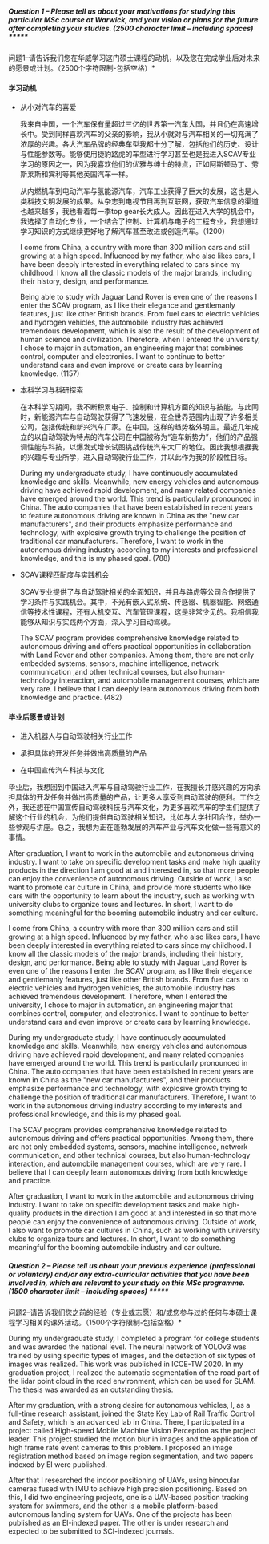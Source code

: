 ##### **Question 1 – Please tell us about your motivations for studying this particular MSc course at Warwick, and your vision or plans for the future after completing your studies.** **(2500 character limit – including spaces)** *****

问题1–请告诉我们您在华威学习这门硕士课程的动机，以及您在完成学业后对未来的愿景或计划。（2500个字符限制-包括空格）*

#### 学习动机

- 从小对汽车的喜爱

  我来自中国，一个汽车保有量超过三亿的世界第一汽车大国，并且仍在高速增长中。受到同样喜欢汽车的父亲的影响，我从小就对与汽车相关的一切充满了浓厚的兴趣。各大汽车品牌的经典车型我都十分了解，包括他们的历史、设计与性能参数等。能够使用捷豹路虎的车型进行学习甚至也是我进入SCAV专业学习的原因之一，因为我喜欢他们的优雅与绅士的特点，正如阿斯顿马丁、劳斯莱斯和宾利等其他英国汽车一样。

  从内燃机车到电动汽车与氢能源汽车，汽车工业获得了巨大的发展，这也是人类科技文明发展的成果。从杂志到电视节目再到互联网，获取汽车信息的渠道也越来越多，我也看着每一季top gear长大成人。因此在进入大学的机会中，我选择了自动化专业，一个结合了控制、计算机与电子的工程专业，我想通过学习知识的方式继续更好地了解汽车甚至改进或创造汽车。（1200）

  

  I come from China, a country with more than 300 million cars and still growing at a high speed. Influenced by my father, who also likes cars, I have been deeply interested in everything related to cars since my childhood. I know all the classic models of the major brands, including their history, design, and performance.

  Being able to study with Jaguar Land Rover is even one of the reasons I enter the SCAV program, as I like their elegance and gentlemanly features, just like other British brands. From fuel cars to electric vehicles and hydrogen vehicles, the automobile industry has achieved tremendous development, which is also the result of the development of human science and civilization. Therefore, when I entered the university, I chose to major in automation, an engineering major that combines control, computer and electronics. I want to continue to better understand cars and even improve or create cars by learning knowledge. (1157)

  

- 本科学习与科研探索

  在本科学习期间，我不断积累电子、控制和计算机方面的知识与技能，与此同时，新能源汽车与自动驾驶获得了飞速发展，在全世界范围内出现了许多相关公司，包括传统和新兴汽车厂家。在中国，这样的趋势格外明显。最近几年成立的以自动驾驶为特点的汽车公司在中国被称为“造车新势力”，他们的产品强调性能与科技，以爆发式增长试图挑战传统汽车大厂的地位。因此我想根据我的兴趣与专业所学，进入自动驾驶行业工作，并以此作为我的阶段性目标。
  
  During my undergraduate study, I have continuously accumulated knowledge and skills. Meanwhile, new energy vehicles and autonomous driving have achieved rapid development, and many related companies have emerged around the world. This trend is particularly pronounced in China. The auto companies that have been established in recent years to feature autonomous driving are known in China as the "new car manufacturers", and their products emphasize performance and technology, with explosive growth trying to challenge the position of traditional car manufacturers. Therefore, I want to work in the autonomous driving industry according to my interests and professional knowledge, and this is my phased goal. (788)



- SCAV课程匹配度与实践机会

  SCAV专业提供了与自动驾驶相关的全面知识，并且与路虎等公司合作提供了学习条件与实践机会。其中，不光有嵌入式系统、传感器、机器智能、网络通信等技术性课程，还有人机交互、汽车管理课程，这是非常少见的。我相信我能够从知识与实践两个方面，深入学习自动驾驶。

  The SCAV program provides comprehensive knowledge related to autonomous driving and offers practical opportunities in collaboration with Land Rover and other companies. Among them, there are not only embedded systems, sensors, machine intelligence, network communication ,and other technical courses, but also human-technology interaction, and automobile management courses, which are very rare. I believe that I can deeply learn autonomous driving from both knowledge and practice. (482)

#### 毕业后愿景或计划

- 进入机器人与自动驾驶相关行业工作

- 承担具体的开发任务并做出高质量的产品

- 在中国宣传汽车科技与文化

毕业后，我想回到中国进入汽车与自动驾驶行业工作，在我擅长并感兴趣的方向承担具体的开发任务并做出高质量的产品，让更多人享受到自动驾驶的便利。工作之外，我还想在中国宣传自动驾驶科技与汽车文化，为更多喜欢汽车的学生们提供了解这个行业的机会，为他们提供自动驾驶相关知识，比如与大学社团合作，举办一些参观与讲座。总之，我想为正在蓬勃发展的汽车产业与汽车文化做一些有意义的事情。

After graduation, I want to work in the automobile and autonomous driving industry. I want to take on specific development tasks and make high quality products in the direction I am good at and interested in, so that more people can enjoy the convenience of autonomous driving. Outside of work, I also want to promote car culture in China, and provide more students who like cars with the opportunity to learn about the industry, such as working with university clubs to organize tours and lectures. In short, I want to do something meaningful for the booming automobile industry and car culture.



I come from China, a country with more than 300 million cars and still growing at a high speed. Influenced by my father, who also likes cars, I have been deeply interested in everything related to cars since my childhood. I know all the classic models of the major brands, including their history, design, and performance. Being able to study with Jaguar Land Rover is even one of the reasons I enter the SCAV program, as I like their elegance and gentlemanly features, just like other British brands. From fuel cars to electric vehicles and hydrogen vehicles, the automobile industry has achieved tremendous development. Therefore, when I entered the university, I chose to major in automation, an engineering major that combines control, computer, and electronics. I want to continue to better understand cars and even improve or create cars by learning knowledge.

During my undergraduate study, I have continuously accumulated knowledge and skills. Meanwhile, new energy vehicles and autonomous driving have achieved rapid development, and many related companies have emerged around the world. This trend is particularly pronounced in China. The auto companies that have been established in recent years are known in China as the "new car manufacturers", and their products emphasize performance and technology, with explosive growth trying to challenge the position of traditional car manufacturers. Therefore, I want to work in the autonomous driving industry according to my interests and professional knowledge, and this is my phased goal. 

The SCAV program provides comprehensive knowledge related to autonomous driving and offers practical opportunities. Among them, there are not only embedded systems, sensors, machine intelligence, network communication, and other technical courses, but also human-technology interaction, and automobile management courses, which are very rare. I believe that I can deeply learn autonomous driving from both knowledge and practice.

After graduation, I want to work in the automobile and autonomous driving industry. I want to take on specific development tasks and make high-quality products in the direction I am good at and interested in so that more people can enjoy the convenience of autonomous driving. Outside of work, I also want to promote car cultures in China, such as working with university clubs to organize tours and lectures. In short, I want to do something meaningful for the booming automobile industry and car culture.



##### **Question 2 – Please tell us about your previous experience (professional or voluntary) and/or any extra-curricular activities that you have been involved in, which are relevant to your study on this MSc programme. (1500 character limit – including spaces)** *****

问题2–请告诉我们您之前的经验（专业或志愿）和/或您参与过的任何与本硕士课程学习相关的课外活动。（1500个字符限制-包括空格）*

During my undergraduate study, I completed a program for college students and was awarded the national level. The neural network of YOLOv3 was trained by using specific types of images, and the detection of six types of images was realized. This work was published in ICCE-TW 2020. In my graduation project, I realized the automatic segmentation of the road part of the lidar point cloud in the road environment, which can be used for SLAM. The thesis was awarded as an outstanding thesis.

After my graduation, with a strong desire for autonomous vehicles, I, as a full-time research assistant, joined the State Key Lab of Rail Traffic Control and Safety, which is an advanced lab in China. There, I participated in a project called High-speed Mobile Machine Vision Perception as the project leader. This project studied the motion blur in images and the application of high frame rate event cameras to this problem. I proposed an image registration method based on image region segmentation, and two papers indexed by EI were published.

After that I researched the indoor positioning of UAVs, using binocular cameras fused with IMU to achieve high precision positioning. Based on this, I did two engineering projects, one is a UAV-based position tracking system for swimmers, and the other is a mobile platform-based autonomous landing system for UAVs. One of the projects has been published as an EI-indexed paper. The other is under research and expected to be submitted to SCI-indexed journals. 





